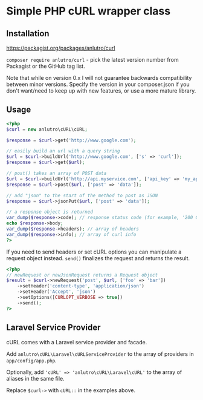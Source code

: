 # Simple PHP cURL wrapper class

## Installation

https://packagist.org/packages/anlutro/curl

`composer require anlutro/curl` - pick the latest version number from Packagist or the GitHub tag list.

Note that while on version 0.x I will not guarantee backwards compatibility between minor versions. Specify the version in your composer.json if you don't want/need to keep up with new features, or use a more mature library.

## Usage

```php
<?php
$curl = new anlutro\cURL\cURL;

$response = $curl->get('http://www.google.com');

// easily build an url with a query string
$url = $curl->buildUrl('http://www.google.com', ['s' => 'curl']);
$response = $curl->get($url);

// post() takes an array of POST data
$url = $curl->buildUrl('http://api.myservice.com', ['api_key' => 'my_api_key']);
$response = $curl->post($url, ['post' => 'data']);

// add "json" to the start of the method to post as JSON
$response = $curl->jsonPut($url, ['post' => 'data']);

// a response object is returned
var_dump($response->code); // response status code (for example, '200 OK')
echo $response->body;
var_dump($response->headers); // array of headers
var_dump($response->info); // array of curl info
?>
```

If you need to send headers or set cURL options you can manipulate a request object instead. `send()` finalizes the request and returns the result.

```php
<?php
// newRequest or newJsonRequest returns a Request object
$result = $curl->newRequest('post', $url, ['foo' => 'bar'])
	->setHeader('content-type', 'application/json')
	->setHeader('Accept', 'json')
	->setOptions([CURLOPT_VERBOSE => true])
	->send();
?>
```

## Laravel Service Provider
cURL comes with a Laravel service provider and facade.

Add `anlutro\cURL\Laravel\cURLServiceProvider` to the array of providers in `app/config/app.php`.

Optionally, add `'cURL' => 'anlutro\cURL\Laravel\cURL'` to the array of aliases in the same file.

Replace `$curl->` with `cURL::` in the examples above.
